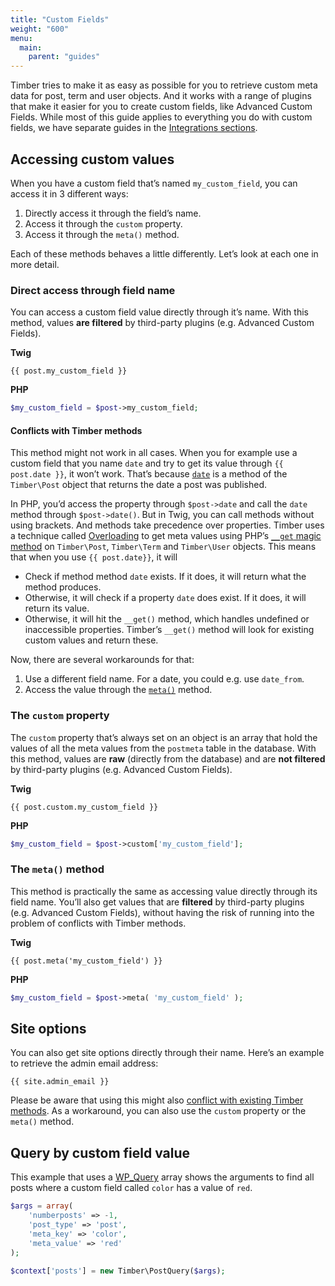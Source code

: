 ```yaml
---
title: "Custom Fields"
weight: "600"
menu:
  main:
    parent: "guides"
---
```


Timber tries to make it as easy as possible for you to retrieve custom meta data for post, term and user objects. And it works with a range of plugins that make it easier for you to create custom fields, like Advanced Custom Fields. While most of this guide applies to everything you do with custom fields, we have separate guides in the [Integrations sections](https://timber.github.io/docs/integrations/).

## Accessing custom values

When you have a custom field that’s named `my_custom_field`, you can access it in 3 different ways:

1. Directly access it through the field’s name.
2. Access it through the `custom` property.
3. Access it through the `meta()` method.

Each of these methods behaves a little differently. Let’s look at each one in more detail.

### Direct access through field name

You can access a custom field value directly through it’s name. With this method, values **are filtered** by third-party plugins (e.g. Advanced Custom Fields).

**Twig**

```
{{ post.my_custom_field }}
```

**PHP**

```php
$my_custom_field = $post->my_custom_field;
```

#### Conflicts with Timber methods

This method might not work in all cases. When you for example use a custom field that you name `date` and try to get its value through `{{ post.date }}`, it won’t work. That’s because [`date`](https://timber.github.io/docs/reference/timber-post/#date) is a method of the `Timber\Post` object that returns the date a post was published.

In PHP, you’d access the property through `$post->date` and call the `date` method through `$post->date()`. But in Twig, you can call methods without using brackets. And methods take precedence over properties. Timber uses a technique called [Overloading](http://de.php.net/manual/en/language.oop5.overloading.php#language.oop5.overloading.members) to get meta values using PHP’s [`__get` magic method](http://php.net/manual/en/language.oop5.overloading.php#object.get) on `Timber\Post`, `Timber\Term` and `Timber\User` objects. This means that when you use `{{ post.date}}`, it will

- Check if method method `date` exists. If it does, it will return what the method produces.
- Otherwise, it will check if a property `date` does exist. If it does, it will return its value.
- Otherwise, it will hit the `__get()` method, which handles undefined or inaccessible properties. Timber’s `__get()` method will look for existing custom values and return these.

Now, there are several workarounds for that:

1. Use a different field name. For a date, you could e.g. use `date_from`.
2. Access the value through the [`meta()`](#the-meta-method) method.

### The `custom` property

The `custom` property that’s always set on an object is an array that hold the values of all the meta values from the `postmeta` table in the database. With this method, values are **raw** (directly from the database) and are **not filtered** by third-party plugins (e.g. Advanced Custom Fields).

**Twig**

```
{{ post.custom.my_custom_field }}
```

**PHP**

```php
$my_custom_field = $post->custom['my_custom_field'];
```

### The `meta()` method

This method is practically the same as accessing value directly through its field name. You’ll also get values that are **filtered** by third-party plugins (e.g. Advanced Custom Fields), without having the risk of running into the problem of conflicts with Timber methods.

**Twig**

```twig
{{ post.meta('my_custom_field') }}
```

**PHP**

```php
$my_custom_field = $post->meta( 'my_custom_field' );
```

## Site options

You can also get site options directly through their name. Here’s an example to retrieve the admin email address:

```twig
{{ site.admin_email }}
```

Please be aware that using this might also [conflict with existing Timber methods](#conflicts-with-timber-methods). As a workaround, you can also use the `custom` property or the `meta()` method.

## Query by custom field value

This example that uses a [WP_Query](http://codex.wordpress.org/Class_Reference/WP_Query) array shows the arguments to find all posts where a custom field called `color` has a value of `red`.

```php
$args = array(
    'numberposts' => -1,
    'post_type' => 'post',
    'meta_key' => 'color',
    'meta_value' => 'red'
);

$context['posts'] = new Timber\PostQuery($args);
```

